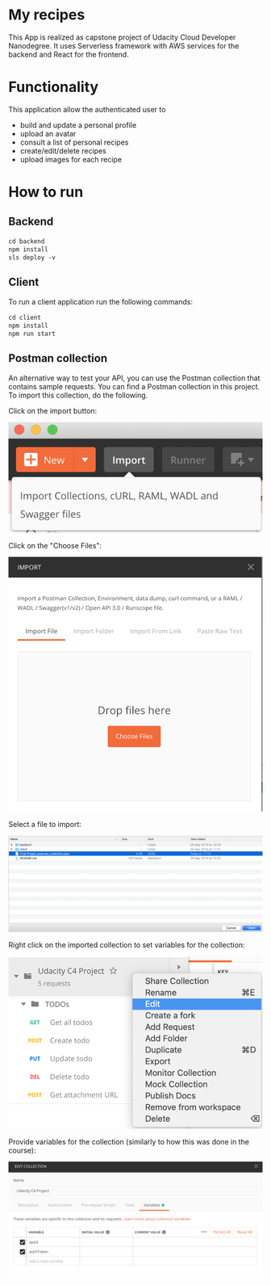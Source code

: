 # My recipes

This App is realized as capstone project of Udacity Cloud Developer Nanodegree. It uses Serverless framework with AWS services for the backend and React for the frontend.

# Functionality

This application allow the authenticated user to

- build and update a personal profile
- upload an avatar
- consult a list of personal recipes
- create/edit/delete recipes
- upload images for each recipe

# How to run

## Backend

```
cd backend
npm install
sls deploy -v
```

## Client

To run a client application run the following commands:

```
cd client
npm install
npm run start
```

## Postman collection

An alternative way to test your API, you can use the Postman collection that contains sample requests. You can find a Postman collection in this project. To import this collection, do the following.

Click on the import button:

![Alt text](images/import-collection-1.png?raw=true 'Image 1')

Click on the "Choose Files":

![Alt text](images/import-collection-2.png?raw=true 'Image 2')

Select a file to import:

![Alt text](images/import-collection-3.png?raw=true 'Image 3')

Right click on the imported collection to set variables for the collection:

![Alt text](images/import-collection-4.png?raw=true 'Image 4')

Provide variables for the collection (similarly to how this was done in the course):

![Alt text](images/import-collection-5.png?raw=true 'Image 5')
